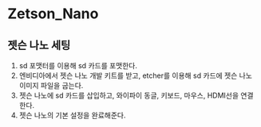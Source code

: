 # Zetson_Nano
## 젯슨 나노 세팅
1. sd 포맷터를 이용해 sd 카드를 포맷한다.
2. 엔비디아에서 젯슨 나노 개발 키트를 받고, etcher를 이용해 sd 카드에 젯슨 나노 이미지 파일을 굽는다.
3. 젯슨 나노에 sd 카드를 삽입하고, 와이파이 동글, 키보드, 마우스, HDMI선을 연결한다.
4. 젯슨 나노의 기본 설정을 완료해준다.
